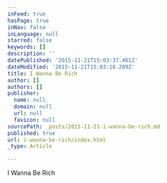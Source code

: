 ```yaml
---
inFeed: true
hasPage: true
inNav: false
inLanguage: null
starred: false
keywords: []
description: ''
datePublished: '2015-11-21T15:03:37.461Z'
dateModified: '2015-11-21T15:03:18.209Z'
title: I Wanna Be Rich
author: []
authors: []
publisher:
  name: null
  domain: null
  url: null
  favicon: null
sourcePath: _posts/2015-11-21-i-wanna-be-rich.md
published: true
url: i-wanna-be-rich/index.html
_type: Article

---
```

I Wanna Be Rich